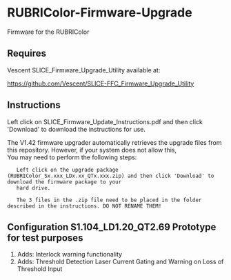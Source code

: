 # RUBRIColor-Firmware-Upgrade
Firmware for the RUBRIColor

## Requires 
  Vescent SLICE_Firmware_Upgrade_Utility available at:
  
  https://github.com/Vescent/SLICE-FFC_Firmware_Upgrade_Utility
## Instructions
 
  Left click on SLICE_Firmware_Update_Instructions.pdf and then click 'Download' to download the instructions for use.

  The V1.42 firmware upgrader automatically retrieves the upgrade files from this repository. However, if your system does not allow this,  
  You may need to perform the following steps:  
  
       Left click on the upgrade package (RUBRIColor_Sx.xxx_LDx.xx_QTx.xxx.zip) and then click 'Download' to download the firmware package to your  
       hard drive.
  
       The 3 files in the .zip file need to be placed in the folder described in the instructions. DO NOT RENAME THEM!  

## Configuration S1.104_LD1.20_QT2.69 Prototype for test purposes
1.	Adds:
	Interlock warning functionality
2.	Adds:
	Threshold Detection Laser Current Gating and Warning on Loss of Threshold Input

